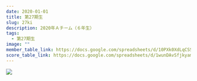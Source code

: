 ```yaml
---
date: 2020-01-01
title: 第27期生
slug: 27ki
description: 2020年Ａチーム（６年生）
tags:
  - 第27期生
image: ""
member_table_link: https://docs.google.com/spreadsheets/d/10PXk0XdLqCSShgZVHlYhDXLTrxydpBkRYeFNyy29NSU/edit#gid=0
score_table_link: https://docs.google.com/spreadsheets/d/1wunDAvSfjkyamYELcok5Y6kYJie-yxhuET_JGeHTZdY/edit#gid=0
---
```


![](/images/aynj3872-1-.jpg)
